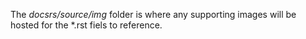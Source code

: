 The *docsrs/source/img* folder is where any supporting images will be hosted for the \*.rst fiels to reference.
